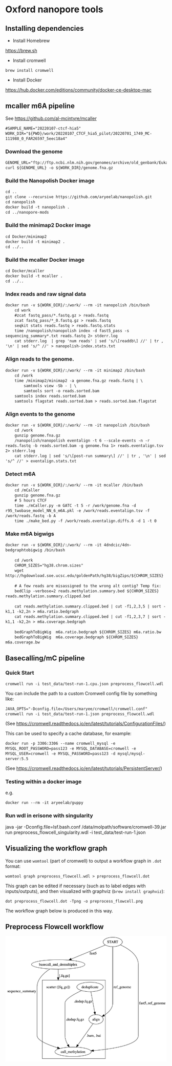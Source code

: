 # Oxford nanopore tools

## Installing dependencies

- Install Homebrew

https://brew.sh

- Install cromwell

```
brew install cromwell
```

- Install Docker

https://hub.docker.com/editions/community/docker-ce-desktop-mac


## mcaller m6A pipeline

See https://github.com/al-mcintyre/mcaller


    #SAMPLE_NAME="20220107-ctcf-hia5"
    WORK_DIR="${PWD}/work/20220107_CTCF_hia5_pilot/20220701_1749_MC-111988_0_FAR26597_5eec18a4"    

### Download the genome

    GENOME_URL="ftp://ftp.ncbi.nlm.nih.gov/genomes/archive/old_genbank/Eukaryotes/vertebrates_mammals/Homo_sapiens/GRCh38/seqs_for_alignment_pipelines/GCA_000001405.15_GRCh38_full_analysis_set.fna.gz"
    curl ${GENOME_URL} -o ${WORK_DIR}/genome.fna.gz

### Build the Nanopolish Docker image

    cd ..
    git clone --recursive https://github.com/aryeelab/nanopolish.git
    cd nanopolish
    docker build -t nanopolish .
    cd ../nanopore-mods

### Build the minimap2 Docker image

    cd Docker/minimap2
    docker build -t minimap2 .
    cd ../..

### Build the mcaller Docker image

    cd Docker/mcaller
    docker build -t mcaller .
    cd ../..

    


### Index reads and raw signal data

    docker run -v ${WORK_DIR}/:/work/ --rm -it nanopolish /bin/bash
        cd work
        #zcat fastq_pass/*.fastq.gz > reads.fastq
        zcat fastq_pass/*_0.fastq.gz > reads.fastq
        seqkit stats reads.fastq > reads.fastq.stats
        time /nanopolish/nanopolish index -d fast5_pass -s sequencing_summary*.txt reads.fastq 2> stderr.log   
        cat stderr.log  | grep 'num reads' | sed 's/\[readdb\] //' | tr , '\n' | sed 's/^ //' > nanopolish-index.stats.txt

### Align reads to the genome. 

    docker run -v ${WORK_DIR}/:/work/ --rm -it minimap2 /bin/bash
        cd /work
        time /minimap2/minimap2 -a genome.fna.gz reads.fastq | \
            samtools view -Sb - | \
            samtools sort -o reads.sorted.bam 
        samtools index reads.sorted.bam 
        samtools flagstat reads.sorted.bam > reads.sorted.bam.flagstat 


### Align events to the genome

    docker run -v ${WORK_DIR}/:/work/ --rm -it nanopolish /bin/bash
        cd /work
        gunzip genome.fna.gz
        /nanopolish/nanopolish eventalign -t 6 --scale-events -n -r reads.fastq -b reads.sorted.bam -g genome.fna 1> reads.eventalign.tsv 2> stderr.log
        cat stderr.log | sed 's/\[post-run summary\] //' | tr , '\n' | sed 's/^ //' > eventalign.stats.txt

### Detect m6A

    docker run -v ${WORK_DIR}/:/work/ --rm -it mcaller /bin/bash
        cd /mCaller
        gunzip genome.fna.gz        
        # 5 hours CTCF
        time ./mCaller.py -m GATC -t 5 -r /work/genome.fna -d r95_twobase_model_NN_6_m6A.pkl -e /work/reads.eventalign.tsv -f /work/reads.fastq -b A  
        time ./make_bed.py -f /work/reads.eventalign.diffs.6 -d 1 -t 0


### Make m6A bigwigs
    
    docker run -v ${WORK_DIR}/:/work/ --rm -it 4dndcic/4dn-bedgraphtobigwig /bin/bash
        
        cd /work
        CHROM_SIZES="hg38.chrom.sizes"
        wget http://hgdownload.soe.ucsc.edu/goldenPath/hg38/bigZips/${CHROM_SIZES}
        
        # A few reads are misassigned to the wrong alt contig? Temp fix:
        bedClip -verbose=2 reads.methylation.summary.bed ${CHROM_SIZES} reads.methylation.summary.clipped.bed        

        cat reads.methylation.summary.clipped.bed | cut -f1,2,3,5 | sort -k1,1 -k2,2n > m6a.ratio.bedgraph
        cat reads.methylation.summary.clipped.bed | cut -f1,2,3,7 | sort -k1,1 -k2,2n > m6a.coverage.bedgraph
        
        bedGraphToBigWig  m6a.ratio.bedgraph ${CHROM_SIZES} m6a.ratio.bw
        bedGraphToBigWig  m6a.coverage.bedgraph ${CHROM_SIZES} m6a.coverage.bw




## Basecalling/mC pipeline

### Quick Start

```
cromwell run -i test_data/test-run-1.cpu.json preprocess_flowcell.wdl 
```

You can include the path to a custom Cromwell config file by something like:

```
JAVA_OPTS="-Dconfig.file=/Users/maryee/cromwell/cromwell.conf"
cromwell run -i test_data/test-run-1.json preprocess_flowcell.wdl 
```
(See https://cromwell.readthedocs.io/en/latest/tutorials/ConfigurationFiles/)

This can be used to specify a cache database, for example:

```
docker run -p 3306:3306 --name cromwell_mysql -e MYSQL_ROOT_PASSWORD=pass123 -e MYSQL_DATABASE=cromwell -e MYSQL_USER=cromwell -e MYSQL_PASSWORD=pass123 -d mysql/mysql-server:5.5

```
(See https://cromwell.readthedocs.io/en/latest/tutorials/PersistentServer/)

### Testing within a docker image

e.g.
```
docker run --rm -it aryeelab/guppy
```

### Run wdl in erisone with singularity
java -jar -Dconfig.file=lsf.bash.conf /data/molpath/software/cromwell-39.jar run preprocess_flowcell_singularity.wdl -i test_data/test-run-1.json

## Visualizing the workflow graph

You can use `womtool` (part of cromwell) to output a workflow graph in `.dot` format:

```
womtool graph preprocess_flowcell.wdl > preprocess_flowcell.dot
```

This graph can be edited if necessary (such as to label edges with inputs/outputs), and then visualized with graphviz (`brew install graphviz`):

```
dot preprocess_flowcell.dot -Tpng -o preprocess_flowcell.png
```

The workflow graph below is produced in this way.


## Preprocess Flowcell workflow

![alt text](preprocess_flowcell.png "preprocess_flowcell.wdl DAG")

